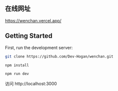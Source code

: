 ## 在线网址

https://wenchan.vercel.app/

## Getting Started

First, run the development server:

```bash
git clone https://github.com/Dev-Hogan/wenchan.git

npm install

npm run dev
```

访问 http://localhost:3000
